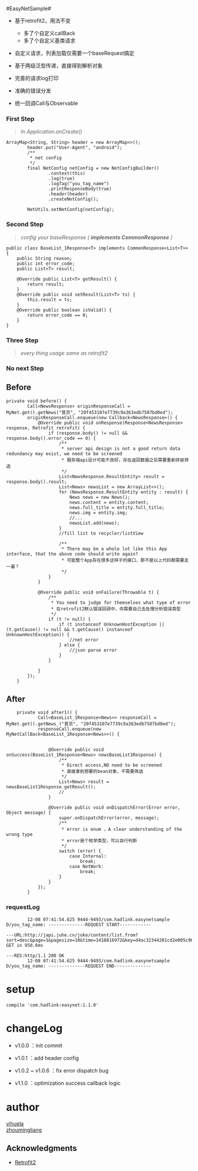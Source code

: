 #EasyNetSample#

* 基于retrofit2，用法不变

    * 多了个自定义callBack
    * 多了个自定义基类请求
    
* 自定义请求，列表加载仅需要一个baseRequest搞定
* 基于两级泛型传递，直接得到解析对象
* 完善的请求log打印
* 准确的错误分发
* 统一回调Call与Observable



### First Step ###
> *In Application.onCreate()*
    
    
    ArrayMap<String, String> header = new ArrayMap<>();
            header.put("User-Agent", "android");
            /**
             * net config
             */
            final NetConfig netConfig = new NetConfigBuilder()
                    .context(this)
                    .log(true)
                    .logTag("you_tag_name")
                    .printResponseBody(true)
                    .header(header)
                    .createNetConfig();
    
            NetUtils.setNetConfig(netConfig);
    
### Second Step ###
> *config your baseResponse ( **implements CommonResponse** )*

    public class BaseList_1Response<T> implements CommonResponse<List<T>> {
        public String reason;
        public int error_code;
        public List<T> result;
    
        @Override public List<T> getResult() {
            return result;
        }
        @Override public void setResult(List<T> ts) {
            this.result = ts;
        }
        @Override public boolean isValid() {
            return error_code == 0;
        }
    }

### Three Step ###
> *every thing usage same as retrofit2*

### No next Step ###
## Before ##
   

    private void before() {
            Call<NewsResponse> originResponseCall = MyNet.get().getNews("普京", "20f453107e7739c9a363edb7507bd0ed");
            originResponseCall.enqueue(new Callback<NewsResponse>() {
                @Override public void onResponse(Response<NewsResponse> response, Retrofit retrofit) {
                    if (response.body() != null && response.body().error_code == 0) {
                        /**
                         * server api design is not a good return data redundancy may exist, we need to be screened
                         * 服务端api设计可能不良好，存在返回数据之后需要重新拼装筛选
                         */
                        List<NewsResponse.ResultEntity> result = response.body().result;
                        List<News> newsList = new ArrayList<>();
                        for (NewsResponse.ResultEntity entity : result) {
                            News news = new News();
                            news.content = entity.content;
                            news.full_title = entity.full_title;
                            news.img = entity.img;
                            //...
                            newsList.add(news);
                        }
                        //fill list to recycler/listView
    
                        /**
                         * There may be a whole lot like this App interface, that the above code should write again?
                         * 可能整个App存在很多这样子的接口，那不是以上代码都需要走一遍？
                         */
                    }
                }
    
                @Override public void onFailure(Throwable t) {
                    /**
                     * You need to judge for themselves what type of error
                     * 在retrofit2默认错误回调中，你需要自己去处理分析错误类型
                     */
                    if (t != null) {
                        if (t instanceof UnknownHostException || (t.getCause() != null && t.getCause() instanceof UnknownHostException)) {
                            //net error
                        } else {
                            //json parse error
                        }
                    }
    
                }
            });
        }

## After ##
        private void after1() {
                Call<BaseList_1Response<News>> responseCall = MyNet.get().getNews_("普京", "20f453107e7739c9a363edb7507bd0ed");
                responseCall.enqueue(new MyNetCallBack<BaseList_1Response<News>>() {
        
        
                    @Override public void onSuccess(BaseList_1Response<News> newsBaseList1Response) {
                        /**
                         * Direct access,NO need to be screened
                         * 直接拿到想要的bean对象，不需要筛选
                         */
                        List<News> result = newsBaseList1Response.getResult();
                        //
                    }
        
                    @Override public void onDispatchError(Error error, Object message) {
                        super.onDispatchError(error, message);
                        /**
                         * error is enum ，A clear understanding of the wrong type
                         * error是个枚举类型，可以自行判断
                         */
                        switch (error) {
                            case Internal:
                                break;
                            case NetWork:
                                break;
                        }
                    }
                });
            }
            
### requestLog ###
            12-08 07:41:54.625 9444-9493/com.hadlink.easynetsample D/you_tag_name: --------------REQUEST START------------
                                                                                   ---URL:http://japi.juhe.cn/joke/content/list.from?sort=desc&page=1&pagesize=10&time=1418816972&key=d4ac32344201cd2e005c966e08271702 GET in 950.6ms
                                                                                   ---RES:http/1.1 200 OK
            12-08 07:41:54.625 9444-9493/com.hadlink.easynetsample D/you_tag_name: --------------REQUEST END--------------
# setup

    compile 'com.hadlink:easynet:1.1.0'
    
# changeLog
    
* v1.0.0 ：init commit
     
* v1.0.1 ：add header config
     
* v1.0.2 ~ v1.0.6 ：fix error dispatch bug

* v1.1.0 ：optimization success callback logic

    
# author

[vihuela](https://github.com/vihuela)  
[zhoumingliang](https://github.com/zhoumingliang)  

## Acknowledgments

 - [Retrofit2](http://square.github.io/retrofit) 
    
